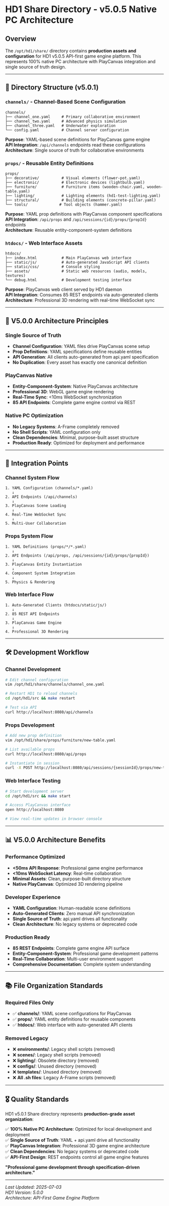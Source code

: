 # HD1 Share Directory - v5.0.5 Native PC Architecture

## Overview

The `/opt/hd1/share/` directory contains **production assets and configuration** for HD1 v5.0.5 API-first game engine platform. This represents 100% native PC architecture with PlayCanvas integration and single source of truth design.

---

## 📁 **Directory Structure (v5.0.1)**

### **`channels/`** - Channel-Based Scene Configuration
```
channels/
├── channel_one.yaml     # Primary collaborative environment
├── channel_two.yaml     # Advanced physics simulation  
├── channel_three.yaml   # Underwater exploration
└── config.yaml          # Channel server configuration
```
**Purpose**: YAML-based scene definitions for PlayCanvas game engine  
**API Integration**: `/api/channels` endpoints read these configurations  
**Architecture**: Single source of truth for collaborative environments

### **`props/`** - Reusable Entity Definitions
```
props/
├── decorative/          # Visual elements (flower-pot.yaml)
├── electronic/          # Electronic devices (lightbulb.yaml)
├── furniture/           # Furniture items (wooden-chair.yaml, wooden-table.yaml)
├── lighting/            # Lighting elements (hd1-test-lighting.yaml)
├── structural/          # Building elements (concrete-pillar.yaml)
└── tools/              # Tool objects (hammer.yaml)
```
**Purpose**: YAML prop definitions with PlayCanvas component specifications  
**API Integration**: `/api/props` and `/api/sessions/{id}/props/{propId}` endpoints  
**Architecture**: Reusable entity-component-system definitions

### **`htdocs/`** - Web Interface Assets
```
htdocs/
├── index.html           # Main PlayCanvas web interface
├── static/js/           # Auto-generated JavaScript API clients
├── static/css/          # Console styling
├── assets/              # Static web resources (audio, models, textures)
└── debug.html           # Development testing interface
```
**Purpose**: PlayCanvas web client served by HD1 daemon  
**API Integration**: Consumes 85 REST endpoints via auto-generated clients  
**Architecture**: Professional 3D rendering with real-time WebSocket sync

---

## 🎯 **V5.0.0 Architecture Principles**

### **Single Source of Truth**
- **Channel Configuration**: YAML files drive PlayCanvas scene setup
- **Prop Definitions**: YAML specifications define reusable entities
- **API Generation**: All clients auto-generated from api.yaml specification
- **No Duplication**: Every asset has exactly one canonical definition

### **PlayCanvas Native**
- **Entity-Component-System**: Native PlayCanvas architecture
- **Professional 3D**: WebGL game engine rendering
- **Real-Time Sync**: <10ms WebSocket synchronization
- **85 API Endpoints**: Complete game engine control via REST

### **Native PC Optimization**
- **No Legacy Systems**: A-Frame completely removed
- **No Shell Scripts**: YAML configuration only
- **Clean Dependencies**: Minimal, purpose-built asset structure
- **Production Ready**: Optimized for deployment and performance

---

## 🔗 **Integration Points**

### **Channel System Flow**
```
1. YAML Configuration (channels/*.yaml)
   ↓
2. API Endpoints (/api/channels)
   ↓  
3. PlayCanvas Scene Loading
   ↓
4. Real-Time WebSocket Sync
   ↓
5. Multi-User Collaboration
```

### **Props System Flow**
```
1. YAML Definitions (props/*/*.yaml)
   ↓
2. API Endpoints (/api/props, /api/sessions/{id}/props/{propId})
   ↓
3. PlayCanvas Entity Instantiation
   ↓
4. Component System Integration
   ↓
5. Physics & Rendering
```

### **Web Interface Flow**
```
1. Auto-Generated Clients (htdocs/static/js/)
   ↓
2. 85 REST API Endpoints
   ↓
3. PlayCanvas Game Engine
   ↓
4. Professional 3D Rendering
```

---

## 🛠️ **Development Workflow**

### **Channel Development**
```bash
# Edit channel configuration
vim /opt/hd1/share/channels/channel_one.yaml

# Restart HD1 to reload channels
cd /opt/hd1/src && make restart

# Test via API
curl http://localhost:8080/api/channels
```

### **Props Development**
```bash
# Add new prop definition
vim /opt/hd1/share/props/furniture/new-table.yaml

# List available props
curl http://localhost:8080/api/props

# Instantiate in session
curl -X POST http://localhost:8080/api/sessions/{sessionId}/props/new-table
```

### **Web Interface Testing**
```bash
# Start development server
cd /opt/hd1/src && make start

# Access PlayCanvas interface
open http://localhost:8080

# View real-time updates in browser console
```

---

## 📊 **V5.0.0 Architecture Benefits**

### **Performance Optimized**
- **<50ms API Response**: Professional game engine performance
- **<10ms WebSocket Latency**: Real-time collaboration
- **Minimal Assets**: Clean, purpose-built directory structure
- **Native PlayCanvas**: Optimized 3D rendering pipeline

### **Developer Experience**
- **YAML Configuration**: Human-readable scene definitions
- **Auto-Generated Clients**: Zero manual API synchronization
- **Single Source of Truth**: api.yaml drives all functionality
- **Clean Architecture**: No legacy systems or deprecated code

### **Production Ready**
- **85 REST Endpoints**: Complete game engine API surface
- **Entity-Component-System**: Professional game development patterns
- **Real-Time Collaboration**: Multi-user environment support
- **Comprehensive Documentation**: Complete system understanding

---

## 📚 **File Organization Standards**

### **Required Files Only**
- ✅ **channels/**: YAML scene configurations for PlayCanvas
- ✅ **props/**: YAML entity definitions for reusable components
- ✅ **htdocs/**: Web interface with auto-generated API clients

### **Removed Legacy**
- ❌ **environments/**: Legacy shell scripts (removed)
- ❌ **scenes/**: Legacy shell scripts (removed)
- ❌ **lighting/**: Obsolete directory (removed)
- ❌ **configs/**: Unused directory (removed)
- ❌ **templates/**: Unused directory (removed)
- ❌ **All .sh files**: Legacy A-Frame scripts (removed)

---

## 🎖️ **Quality Standards**

HD1 v5.0.1 Share directory represents **production-grade asset organization**:

✅ **100% Native PC Architecture**: Optimized for local development and deployment  
✅ **Single Source of Truth**: YAML + api.yaml drive all functionality  
✅ **PlayCanvas Integration**: Professional 3D game engine architecture  
✅ **Clean Dependencies**: No legacy systems or deprecated code  
✅ **API-First Design**: REST endpoints control all game engine features  

**"Professional game development through specification-driven architecture."**

---

*Last Updated: 2025-07-03*  
*HD1 Version: 5.0.0*  
*Architecture: API-First Game Engine Platform*